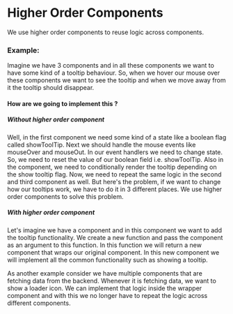 # Higher Order Components

We use higher order components to reuse logic across components.

### Example: 
Imagine we have 3 components and in all these components we want to have some kind of a tooltip behaviour. So, when we hover our mouse over these components we want to see the tooltip and when we move away from it the tooltip should disappear.

#### How are we going to implement this ?

##### Without higher order component
Well, in the first component we need some kind of a state like a boolean flag called showToolTip. Next we should handle the mouse events like mouseOver and mouseOut. In our event handlers we need to change state. So, we need to reset the value of our boolean field i.e. showToolTip. Also in the component, we need to conditionally render the tooltip depending on the show tooltip flag. Now, we need to repeat the same logic in the second and third component as well. But here's the problem, if we want to change how our tooltips work, we have to do it in 3 different places. We use higher order components to solve this problem.

##### With higher order component
Let's imagine we have a component and in this component we want to add the tooltip functionality. We create a new function and pass the component as an argument to this function. In this function we will return a new component that wraps our original component. In this new component we will implement all the common functionality such as showing a tooltip.

As another example consider we have multiple components that are fetching data from the backend. Whenever it is fetching data, we want to show a loader icon. We can implement that logic inside the wrapper component and with this we no longer have to repeat the logic across different components.